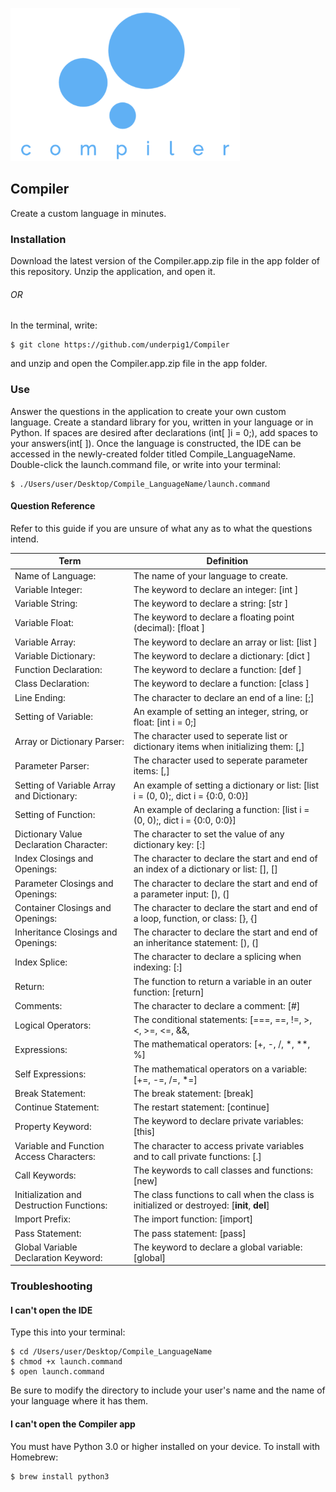![Compiler Logo](images/compiler.png)
## Compiler
Create a custom language in minutes.
### Installation
Download the latest version of the Compiler.app.zip file in the app folder of this repository. Unzip the application, and open it.
###### OR
In the terminal, write:
```
$ git clone https://github.com/underpig1/Compiler
```
and unzip and open the Compiler.app.zip file in the app folder.
### Use
Answer the questions in the application to create your own custom language. Create a standard library for you, written in your language or in Python. If spaces are desired after declarations (int[ ]i = 0;), add spaces to your answers(int[ ]). Once the language is constructed, the IDE can be accessed in the newly-created folder titled Compile_LanguageName. Double-click the launch.command file, or write into your terminal:
```
$ ./Users/user/Desktop/Compile_LanguageName/launch.command
```
#### Question Reference
Refer to this guide if you are unsure of what any as to what the questions intend.

Term | Definition
---- | ----
Name of Language: | The name of your language to create.
Variable Integer: | The keyword to declare an integer: [int ]
Variable String: | The keyword to declare a string: [str ]
Variable Float: | The keyword to declare a floating point (decimal): [float ]
Variable Array: | The keyword to declare an array or list: [list ]
Variable Dictionary: | The keyword to declare a dictionary: [dict ]
Function Declaration: | The keyword to declare a function: [def ]
Class Declaration: | The keyword to declare a function: [class ]
Line Ending: | The character to declare an end of a line: [;]
Setting of Variable: | An example of setting an integer, string, or float: [int i = 0;]
Array or Dictionary Parser: | The character used to seperate list or dictionary items when initializing them: [,]
Parameter Parser: | The character used to seperate parameter items: [,]
Setting of Variable Array and Dictionary: | An example of setting a dictionary or list: [list i = (0, 0);, dict i = {0:0, 0:0}]
Setting of Function: | An example of declaring a function: [list i = (0, 0);, dict i = {0:0, 0:0}]
Dictionary Value Declaration Character: | The character to set the value of any dictionary key: [:]
Index Closings and Openings: | The character to declare the start and end of an index of a dictionary or list: [], []
Parameter Closings and Openings: | The character to declare the start and end of a parameter input: [), (]
Container Closings and Openings: | The character to declare the start and end of a loop, function, or class: [}, {]
Inheritance Closings and Openings: | The character to declare the start and end of an inheritance statement: [), (]
Index Splice: | The character to declare a splicing when indexing: [:]
Return: | The function to return a variable in an outer function: [return]
Comments: | The character to declare a comment: [#]
Logical Operators: | The conditional statements: [===, ==, !=, >, <, >=, <=, &&, ||]
Expressions: | The mathematical operators: [+, -, /, *, **, %]
Self Expressions: | The mathematical operators on a variable: [+=, -=, /=, *=]
Break Statement: | The break statement: [break]
Continue Statement: | The restart statement: [continue]
Property Keyword: | The keyword to declare private variables: [this]
Variable and Function Access Characters: | The character to access private variables and to call private functions: [.]
Call Keywords: | The keywords to call classes and functions: [new]
Initialization and Destruction Functions: | The class functions to call when the class is initialized or destroyed: [__init__, __del__]
Import Prefix: | The import function: [import]
Pass Statement: | The pass statement: [pass]
Global Variable Declaration Keyword: | The keyword to declare a global variable: [global]

### Troubleshooting
#### I can't open the IDE
Type this into your terminal:
```
$ cd /Users/user/Desktop/Compile_LanguageName
$ chmod +x launch.command
$ open launch.command
```
Be sure to modify the directory to include your user's name and the name of your language where it has them.
#### I can't open the Compiler app
You must have Python 3.0 or higher installed on your device.
To install with Homebrew:
```
$ brew install python3
```
